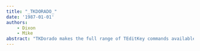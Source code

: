 ```yaml
---
title: "_TKDORADO_"
date: '1987-01-01'
authors: 
    - Dixon
    - Mike
abstract: "TKDorado makes the full range of TEditKey commands available from the Dorado keyboard."
---
```


